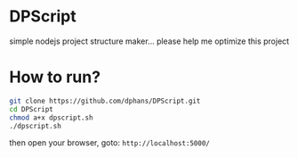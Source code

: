 # DPScript
simple nodejs project structure maker... please help me optimize this project

# How to run?

```bash
git clone https://github.com/dphans/DPScript.git
cd DPScript
chmod a+x dpscript.sh
./dpscript.sh
```

then open your browser, goto: `http://localhost:5000/`
